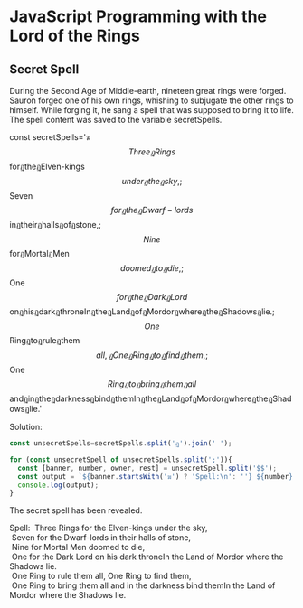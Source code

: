 # JavaScript Programming with the Lord of the Rings
## Secret Spell

During the Second Age of Middle-earth, nineteen great rings were forged. Sauron forged one of his own rings, whishing to subjugate the other rings to himself. While forging it, he sang a spell that was supposed to bring it to life. The spell content was saved to the variable secretSpells.

const secretSpells='ฆ$$ThreeฏRings$$forฏtheฏElven-kings$$underฏtheฏsky,;$$Seven$$forฏtheฏDwarf-lords$$inฏtheirฏhallsฏofฏstone,;$$Nine$$forฏMortalฏMen$$doomedฏtoฏdie,;$$One$$forฏtheฏDarkฏLord$$onฏhisฏdarkฏthroneInฏtheฏLandฏofฏMordorฏwhereฏtheฏShadowsฏlie.;$$One$$Ringฏtoฏruleฏthem$$all,ฏOneฏRingฏtoฏfindฏthem,;$$One$$Ringฏtoฏbringฏthemฏall$$andฏinฏtheฏdarknessฏbindฏthemInฏtheฏLandฏofฏMordorฏwhereฏtheฏShadowsฏlie.'

Solution:

```js 
const unsecretSpells=secretSpells.split('ฏ').join(' ');

for (const unsecretSpell of unsecretSpells.split(';')){
  const [banner, number, owner, rest] = unsecretSpell.split('$$');
  const output = `${banner.startsWith('ฆ') ? 'Spell:\n': ''} ${number} ${owner} ${rest}`;
  console.log(output);
}
```

The secret spell has been revealed.
  
Spell:
&nbsp;Three Rings for the Elven-kings under the sky,  
&nbsp;Seven for the Dwarf-lords in their halls of stone,  
&nbsp;Nine for Mortal Men doomed to die,  
&nbsp;One for the Dark Lord on his dark throneIn the Land of Mordor where the Shadows lie.  
&nbsp;One Ring to rule them all, One Ring to find them,  
&nbsp;One Ring to bring them all and in the darkness bind themIn the Land of Mordor where the Shadows lie.
